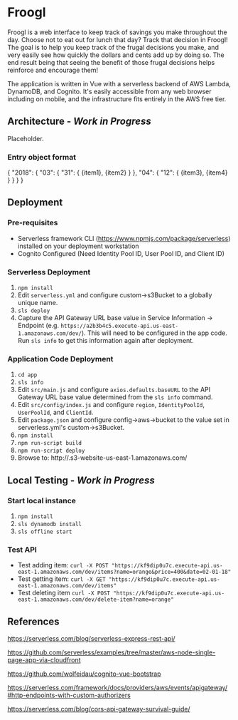 # Froogl

Froogl is a web interface to keep track of savings you make throughout the day. Choose not to eat out for lunch that day? Track that decision in Froogl! The goal is to help you keep track of the frugal decisions you make, and very easily see how quickly the dollars and cents add up by doing so. The end result being that seeing the benefit of those frugal decisions helps reinforce and encourage them!

The application is written in Vue with a serverless backend of AWS Lambda, DynamoDB, and Cognito. It's easily accessible from any web browser including on mobile, and the infrastructure fits entirely in the AWS free tier.

## Architecture - *Work in Progress*

Placeholder.

### Entry object format

{
    "2018": {
        "03": {
            "31": {
                {item1},
                {item2}
            }
        },
        "04": {
            "12": {
                {item3},
                {item4}
            }
        }
    }
}

## Deployment

### Pre-requisites ### 
- Serverless framework CLI (https://www.npmjs.com/package/serverless) installed on your deployment workstation 
- Cognito Configured (Need Identity Pool ID, User Pool ID, and Client ID)

### Serverless Deployment
1. `npm install`
2. Edit `serverless.yml` and configure custom->s3Bucket to a globally unique name.
3. `sls deploy`
4. Capture the API Gateway URL base value in Service Information -> Endpoint (e.g. `https://a2b3b4c5.execute-api.us-east-1.amazonaws.com/dev/`). This will need to be configured in the app code. Run `sls info` to get this information again after deployment.

### Application Code Deployment
1. `cd app`
2. `sls info`
3. Edit `src/main.js` and configure `axios.defaults.baseURL` to the API Gateway URL base value determined from the `sls info` command.
4. Edit `src/config/index.js` and configure `region`, `IdentityPoolId`, `UserPoolId`, and `ClientId`.
5. Edit `package.json` and configure config->aws->bucket to the value set in serverless.yml's custom->s3Bucket.
6. `npm install`
7. `npm run-script build`
8. `npm run-script deploy`
9. Browse to: http://<s3Bucket-name>.s3-website-us-east-1.amazonaws.com/

## Local Testing - *Work in Progress*

### Start local instance

1. `npm install`
2. `sls dynamodb install`
3. `sls offline start`

### Test API

* Test adding item: `curl -X POST "https://kf9dip0u7c.execute-api.us-east-1.amazonaws.com/dev/items?name=orange&price=400&date=02-01-18"`
* Test getting item: `curl -X GET "https://kf9dip0u7c.execute-api.us-east-1.amazonaws.com/dev/items"`
* Test deleting item `curl -X POST "https://kf9dip0u7c.execute-api.us-east-1.amazonaws.com/dev/delete-item?name=orange"`

## References

https://serverless.com/blog/serverless-express-rest-api/

https://github.com/serverless/examples/tree/master/aws-node-single-page-app-via-cloudfront

https://github.com/wolfeidau/cognito-vue-bootstrap

https://serverless.com/framework/docs/providers/aws/events/apigateway/#http-endpoints-with-custom-authorizers

https://serverless.com/blog/cors-api-gateway-survival-guide/

